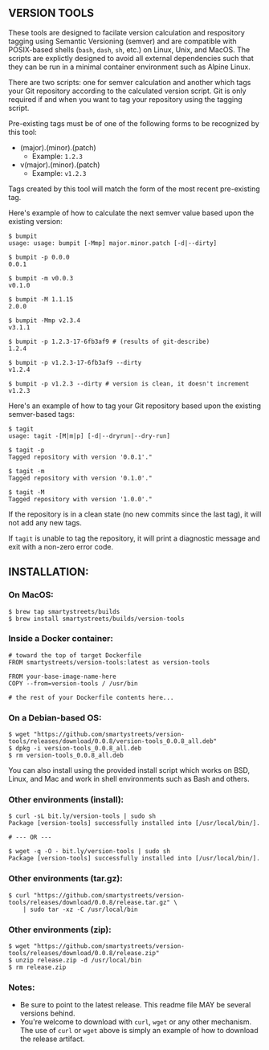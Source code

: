 ## VERSION TOOLS

These tools are designed to facilate version calculation and respository tagging using Semantic Versioning (semver) and are compatible with POSIX-based shells (`bash`, `dash`, `sh`, etc.) on Linux, Unix, and MacOS. The scripts are explictly designed to avoid all external dependencies such that they can be run in a minimal container environment such as Alpine Linux.

There are two scripts: one for semver calculation and another which tags your Git repository according to the calculated version script. Git is only required if and when you want to tag your repository using the tagging script.

Pre-existing tags must be of one of the following forms to be recognized by this tool:

- (major).(minor).(patch)
	- Example: `1.2.3`
- v(major).(minor).(patch)
	- Example: `v1.2.3`

Tags created by this tool will match the form of the most recent pre-existing tag.

Here's example of how to calculate the next semver value based upon the existing version:

```
$ bumpit
usage: usage: bumpit [-Mmp] major.minor.patch [-d|--dirty]

$ bumpit -p 0.0.0
0.0.1

$ bumpit -m v0.0.3
v0.1.0

$ bumpit -M 1.1.15
2.0.0

$ bumpit -Mmp v2.3.4
v3.1.1

$ bumpit -p 1.2.3-17-6fb3af9 # (results of git-describe)
1.2.4

$ bumpit -p v1.2.3-17-6fb3af9 --dirty
v1.2.4

$ bumpit -p v1.2.3 --dirty # version is clean, it doesn't increment
v1.2.3
```

Here's an example of how to tag your Git repository based upon the existing semver-based tags:
```
$ tagit
usage: tagit -[M|m|p] [-d|--dryrun|--dry-run]

$ tagit -p
Tagged repository with version '0.0.1'."

$ tagit -m
Tagged repository with version '0.1.0'."

$ tagit -M
Tagged repository with version '1.0.0'."
```

If the repository is in a clean state (no new commits since the last tag), it will not add any new tags.

If `tagit` is unable to tag the repository, it will print a diagnostic message and exit with a non-zero error code.

## INSTALLATION:

### On MacOS:
```
$ brew tap smartystreets/builds
$ brew install smartystreets/builds/version-tools
```

### Inside a Docker container:
```
# toward the top of target Dockerfile
FROM smartystreets/version-tools:latest as version-tools

FROM your-base-image-name-here
COPY --from=version-tools / /usr/bin

# the rest of your Dockerfile contents here...
```

### On a Debian-based OS:
```
$ wget "https://github.com/smartystreets/version-tools/releases/download/0.0.8/version-tools_0.0.8_all.deb"
$ dpkg -i version-tools_0.0.8_all.deb
$ rm version-tools_0.0.8_all.deb
```

You can also install using the provided install script which works on BSD, Linux, and Mac and work in shell environments such as Bash and others.

### Other environments (install):
```
$ curl -sL bit.ly/version-tools | sudo sh
Package [version-tools] successfully installed into [/usr/local/bin/].

# --- OR ---

$ wget -q -O - bit.ly/version-tools | sudo sh
Package [version-tools] successfully installed into [/usr/local/bin/].
```

### Other environments (tar.gz):
```
$ curl "https://github.com/smartystreets/version-tools/releases/download/0.0.8/release.tar.gz" \
	| sudo tar -xz -C /usr/local/bin
```

### Other environments (zip):
```
$ wget "https://github.com/smartystreets/version-tools/releases/download/0.0.8/release.zip"
$ unzip release.zip -d /usr/local/bin
$ rm release.zip
```

### Notes:

- Be sure to point to the latest release. This readme file MAY be several versions behind.
- You're welcome to download with `curl`, `wget` or any other mechanism. The use of `curl` or `wget` above is simply an example of how to download the release artifact.
